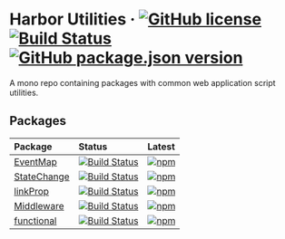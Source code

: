 # Harbor Utilities &middot; [![GitHub license](https://img.shields.io/badge/license-MIT-blue.svg)](https://www.mit.edu/~amini/LICENSE.md) [![Build Status](https://travis-ci.com/jhorback/harbor-utils.svg?branch=master)](https://travis-ci.com/jhorback/harbor-utils) [![GitHub package.json version](https://img.shields.io/github/package-json/v/jhorback/harbor-utils)](https://github.com/jhorback/harbor-utils/releases)

A mono repo containing packages with common web application script utilities.

## Packages

| Package   | Status   | Latest
|:---       |:---      |:---
| [EventMap](https://github.com/jhorback/harbor-utils/tree/master/packages/EventMap) | [![Build Status](https://travis-ci.com/jhorback/harbor-utils.svg?branch=packages/EventMap)](https://travis-ci.com/jhorback/harbor-utils) | [![npm](https://img.shields.io/npm/v/@harbr/eventmap)](https://www.npmjs.com/package/@harbr/eventmap)
| [StateChange](https://github.com/jhorback/harbor-utils/tree/master/packages/StateChange) |[![Build Status](https://travis-ci.com/jhorback/harbor-utils.svg?branch=packages/StateChange)](https://travis-ci.com/jhorback/harbor-utils) | [![npm](https://img.shields.io/npm/v/@harbr/statechange)](https://www.npmjs.com/package/@harbr/statechange)
| [linkProp](https://github.com/jhorback/harbor-utils/tree/master/packages/linkProp) | [![Build Status](https://travis-ci.com/jhorback/harbor-utils.svg?branch=packages/linkProp)](https://travis-ci.com/jhorback/harbor-utils) | [![npm](https://img.shields.io/npm/v/@harbr/linkprop)](https://www.npmjs.com/package/@harbr/linkprop)
| [Middleware](https://github.com/jhorback/harbor-utils/tree/master/packages/Middleware) | [![Build Status](https://travis-ci.com/jhorback/harbor-utils.svg?branch=packages/Middleware)](https://travis-ci.com/jhorback/harbor-utils) | [![npm](https://img.shields.io/npm/v/@harbr/middleware)](https://www.npmjs.com/package/@harbr/middleware)
| [functional](https://github.com/jhorback/harbor-utils/tree/master/packages/functional) | [![Build Status](https://travis-ci.com/jhorback/harbor-utils.svg?branch=packages/functional)](https://travis-ci.com/jhorback/harbor-utils) | [![npm](https://img.shields.io/npm/v/@harbr/functional)](https://www.npmjs.com/package/@harbr/functional)


<!-- | [debounce](./packages/debounce/README.md) | | Needs conversion -->

